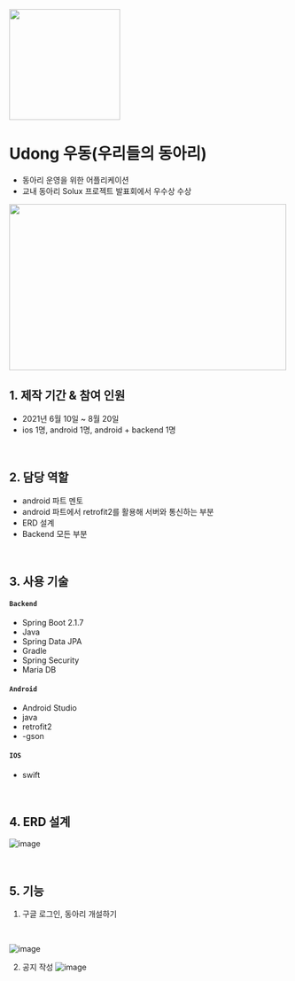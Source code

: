 
<img src="https://user-images.githubusercontent.com/71685474/217293869-11c2946c-7cc5-4fe6-9779-8f22afff60c9.png" width="200" height="200"/>
</br>

# Udong 우동(우리들의 동아리)
- 동아리 운영을 위한 어플리케이션
- 교내 동아리 Solux 프로젝트 발표회에서 우수상 수상
<img src="https://user-images.githubusercontent.com/71685474/217294615-245b05f2-93d3-4343-b637-5a22087eaf49.png" width="500" height="300"/>
</br>

## 1. 제작 기간 & 참여 인원
- 2021년 6월 10일 ~ 8월 20일
- ios 1명, android 1명, android + backend 1명

</br>

## 2. 담당 역할
- android 파트 멘토
- android 파트에서 retrofit2를 활용해 서버와 통신하는 부분
- ERD 설계
- Backend 모든 부분

</br>

## 3. 사용 기술

#### `Backend`
  - Spring Boot 2.1.7
  - Java
  - Spring Data JPA
  - Gradle
  - Spring Security
  - Maria DB
#### `Android`
  - Android Studio
  - java
  - retrofit2
  - -gson
#### `IOS`
  - swift

</br>

## 4. ERD 설계
![image](https://user-images.githubusercontent.com/71685474/217288194-903eb8d5-d385-4d72-b998-c047727200a0.png)

</br>

## 5. 기능
1. 구글 로그인, 동아리 개설하기

</br>

![image](https://user-images.githubusercontent.com/71685474/217295207-5ab1edf2-6997-466a-9f94-c3d4ed7446ed.gif)

2. 공지 작성
![image](https://user-images.githubusercontent.com/71685474/217295415-b26b56f5-48b9-4067-8981-02ee810a3981.png)


  
